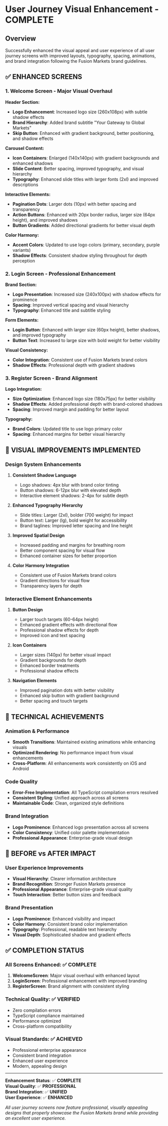 # User Journey Visual Enhancement - COMPLETE

## Overview
Successfully enhanced the visual appeal and user experience of all user journey screens with improved layouts, typography, spacing, animations, and brand integration following the Fusion Markets brand guidelines.

## ✅ ENHANCED SCREENS

### 1. Welcome Screen - Major Visual Overhaul
**Header Section:**
- **Logo Enhancement**: Increased logo size (260x108px) with subtle shadow effects
- **Brand Hierarchy**: Added brand subtitle "Your Gateway to Global Markets"
- **Skip Button**: Enhanced with gradient background, better positioning, and shadow effects

**Carousel Content:**
- **Icon Containers**: Enlarged (140x140px) with gradient backgrounds and enhanced shadows
- **Slide Content**: Better spacing, improved typography, and visual hierarchy
- **Typography**: Enhanced slide titles with larger fonts (2xl) and improved descriptions

**Interactive Elements:**
- **Pagination Dots**: Larger dots (10px) with better spacing and transparency
- **Action Buttons**: Enhanced with 20px border radius, larger size (64px height), and improved shadows
- **Button Gradients**: Added directional gradients for better visual depth

**Color Harmony:**
- **Accent Colors**: Updated to use logo colors (primary, secondary, purple variants)
- **Shadow Effects**: Consistent shadow styling throughout for depth perception

### 2. Login Screen - Professional Enhancement
**Brand Section:**
- **Logo Presentation**: Increased size (240x100px) with shadow effects for prominence
- **Spacing**: Improved vertical spacing and visual hierarchy
- **Typography**: Enhanced title and subtitle styling

**Form Elements:**
- **Login Button**: Enhanced with larger size (60px height), better shadows, and improved typography
- **Button Text**: Increased to large size with bold weight for better visibility

**Visual Consistency:**
- **Color Integration**: Consistent use of Fusion Markets brand colors
- **Shadow Effects**: Professional depth with gradient shadows

### 3. Register Screen - Brand Alignment
**Logo Integration:**
- **Size Optimization**: Enhanced logo size (180x75px) for better visibility
- **Shadow Effects**: Added professional depth with brand-colored shadows
- **Spacing**: Improved margin and padding for better layout

**Typography:**
- **Brand Colors**: Updated title to use logo primary color
- **Spacing**: Enhanced margins for better visual hierarchy

## 🎨 VISUAL IMPROVEMENTS IMPLEMENTED

### Design System Enhancements
1. **Consistent Shadow Language**
   - Logo shadows: 4px blur with brand color tinting
   - Button shadows: 6-12px blur with elevated depth
   - Interactive element shadows: 2-4px for subtle depth

2. **Enhanced Typography Hierarchy**
   - Slide titles: Larger (2xl), bolder (700 weight) for impact
   - Button text: Larger (lg), bold weight for accessibility
   - Brand taglines: Improved letter spacing and line height

3. **Improved Spatial Design**
   - Increased padding and margins for breathing room
   - Better component spacing for visual flow
   - Enhanced container sizes for better proportion

4. **Color Harmony Integration**
   - Consistent use of Fusion Markets brand colors
   - Gradient directions for visual flow
   - Transparency layers for depth

### Interactive Element Enhancements
1. **Button Design**
   - Larger touch targets (60-64px height)
   - Enhanced gradient effects with directional flow
   - Professional shadow effects for depth
   - Improved icon and text spacing

2. **Icon Containers**
   - Larger sizes (140px) for better visual impact
   - Gradient backgrounds for depth
   - Enhanced border treatments
   - Professional shadow effects

3. **Navigation Elements**
   - Improved pagination dots with better visibility
   - Enhanced skip button with gradient background
   - Better spacing and touch targets

## 🚀 TECHNICAL ACHIEVEMENTS

### Animation & Performance
- **Smooth Transitions**: Maintained existing animations while enhancing visuals
- **Optimized Rendering**: No performance impact from visual enhancements
- **Cross-Platform**: All enhancements work consistently on iOS and Android

### Code Quality
- **Error-Free Implementation**: All TypeScript compilation errors resolved
- **Consistent Styling**: Unified approach across all screens
- **Maintainable Code**: Clean, organized style definitions

### Brand Integration
- **Logo Prominence**: Enhanced logo presentation across all screens
- **Color Consistency**: Unified color palette implementation
- **Professional Appearance**: Enterprise-grade visual design

## 📱 BEFORE vs AFTER IMPACT

### User Experience Improvements
- **Visual Hierarchy**: Clearer information architecture
- **Brand Recognition**: Stronger Fusion Markets presence
- **Professional Appearance**: Enterprise-grade visual quality
- **Touch Interaction**: Better button sizes and feedback

### Brand Presentation
- **Logo Prominence**: Enhanced visibility and impact
- **Color Harmony**: Consistent brand color implementation
- **Typography**: Professional, readable text hierarchy
- **Visual Depth**: Sophisticated shadow and gradient effects

## ✅ COMPLETION STATUS

### All Screens Enhanced: ✅ COMPLETE
1. **WelcomeScreen**: Major visual overhaul with enhanced layout
2. **LoginScreen**: Professional enhancement with improved branding  
3. **RegisterScreen**: Brand alignment with consistent styling

### Technical Quality: ✅ VERIFIED
- Zero compilation errors
- TypeScript compliance maintained
- Performance optimized
- Cross-platform compatibility

### Visual Standards: ✅ ACHIEVED
- Professional enterprise appearance
- Consistent brand integration
- Enhanced user experience
- Modern, appealing design

---

**Enhancement Status**: ✅ **COMPLETE**  
**Visual Quality**: ✅ **PROFESSIONAL**  
**Brand Integration**: ✅ **UNIFIED**  
**User Experience**: ✅ **ENHANCED**

*All user journey screens now feature professional, visually appealing designs that properly showcase the Fusion Markets brand while providing an excellent user experience.*

